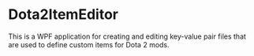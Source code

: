 # Dota2ItemEditor

This is a WPF application for creating and editing key-value pair files that are used to define custom items for Dota 2 mods.
